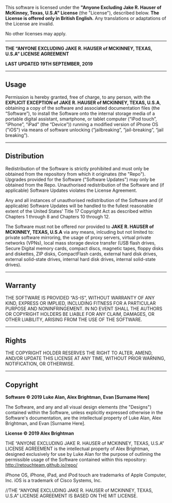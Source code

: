 This software is licensed under the **"Anyone Excluding Jake R. Hauser of McKinney, Texas, U.S.A" License** (the "License"), described below. **The License is offered only in British English.** Any translations or adaptations of the License are invalid.

No other licenses may apply.

------------------------------------------------------------------------------------------------------------------------------

**THE “ANYONE EXCLUDING JAKE R. HAUSER of MCKINNEY, TEXAS, U.S.A” LICENSE AGREEMENT**

**LAST UPDATED 19TH SEPTEMBER, 2019**


-----
Usage
-----
Permission is hereby granted, free of charge, to any person, with the **EXPLICIT EXCEPTION of JAKE R. HAUSER of MCKINNEY, TEXAS, U.S.A**, obtaining a copy of the software and associated documentation files (the “Software”), to install the Software onto the internal storage media of a portable digital assistant, smartphone, or tablet computer (“iPod touch”, “iPhone”, “iPad” (the “Device”)) running a modified version of iPhone OS ("iOS") via means of software unlocking (“jailbreaking”, “jail-breaking”, “jail breaking”). 

------------
Distribution
------------
Redistribution of the Software is strictly prohibited and must only be obtained from the repository from which it originates (the "Repo"). Upgrades provided for the Software ("Software Updates") may only be obtained from the Repo.
Unauthorised redistribution of the Software and (if applicable) Software Updates violates the License Agreement. 

Any and all instances of unauthorised redistribution of the Software and (if applicable) Software Updates will be handled to the fullest reasonable extent of the United States' Title 17 Copyright Act as described within Chapters 1 through 8 and Chapters 10 through 12.

The Software must not be offered nor provided to **JAKE R. HAUSER of MCKINNEY, TEXAS, U.S.A** via any means, inlcuding but not limited to: private software mirroring, the usage of proxy servers, virtual private networks (VPNs), local mass storage device transfer (USB flash drives, Secure Digital memory cards, compact discs, magnetic tapes, floppy disks and diskettes, ZIP disks, CompactFlash cards,  external hard disk drives, external solid-state drives, internal hard disk drives, internal solid-state drives). 

--------
Warranty
--------
THE SOFTWARE IS PROVIDED “AS-IS”, WITHOUT WARRANTY OF ANY KIND, EXPRESS OR IMPLIED, INCLUDING FITNESS FOR A PARTICULAR PURPOSE AND NONINFRINGEMENT. IN NO EVENT SHALL THE AUTHORS OR COPYRIGHT HOLDERS BE LIABLE FOR ANY CLAIM, DAMAGES, OR OTHER LIABILITY, ARISING FROM THE USE OF THE SOFTWARE.

------
Rights
------
THE COPYRIGHT HOLDER RESERVES THE RIGHT TO ALTER, AMEND, AND/OR UPDATE THIS LICENSE AT ANY TIME, WITHOUT PRIOR WARNING, NOTIFICATION, OR OTHERWISE.

---------
Copyright
---------
**Software © 2019 Luke Alan, Alex Brightman, Evan [Surname Here]**

The Software, and any and all visual design elements (the "Designs") contained within the Software, unless explicitly expressed otherwise in the Software's documentation, are the intellectual property of Luke Alan, Alex Brightman, and Evan [Surname Here].


**License © 2019 Alex Brightman**

THE “ANYONE EXCLUDING JAKE R. HAUSER of MCKINNEY, TEXAS, U.S.A” LICENSE AGREEMENT is the intellectual property of Alex Brightman, designed exclusively for use by Luke Alan for the purpose of outlining the permissible usage of the Software contained within this repository: http://retouchteam.github.io/repo/

iPhone OS, iPhone, iPad, and iPod touch are trademarks of Apple Computer, Inc.
iOS is a trademark of Cisco Systems, Inc.

//THE “ANYONE EXCLUDING JAKE R. HAUSER of MCKINNEY, TEXAS, U.S.A” LICENSE AGREEMENT IS BASED ON THE MIT LICENSE.
